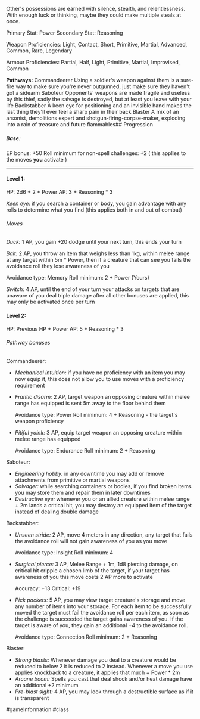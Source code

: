 Other's possessions are earned with silence, stealth, and relentlessness. With enough luck or thinking, maybe they could make multiple steals at once.

Primary Stat: Power
Secondary Stat: Reasoning

Weapon Proficiencies: Light, Contact, Short, Primitive, Martial, Advanced, Common, Rare, Legendary

Armour Proficiencies: Partial, Half, Light, Primitive, Martial, Improvised, Common

**Pathways:**
Commandeerer
	Using a soldier's weapon against them is a sure-fire way to make sure you're never outgunned, just make sure they haven't got a sidearm
Saboteur
	Opponents' weapons are made fragile and useless by this thief, sadly the salvage is destroyed, but at least you leave with your life
Backstabber
	A keen eye for positioning and an invisible hand makes the last thing they'll ever feel a sharp pain in their back
Blaster
	A mix of an arsonist, demolitions expert and shotgun-firing-corpse-maker, exploding into a rain of treasure and future flammables## Progression

##### Base:
EP bonus: +50
Roll minimum for non-spell challenges: +2 ( this applies to the moves **you** activate )

---
#### Level 1:

HP: 2d6 + 2 * Power
AP: 3 + Reasoning * 3

*Keen eye:* if you search a container or body, you gain advantage with any rolls to determine what you find (this applies both in and out of combat)
###### Moves
*Duck:* 1 AP, you gain +20 dodge until your next turn, this ends your turn

*Bait:* 2 AP, you throw an item that weighs less than 1kg, within melee range at any target within 5m * Power, then if a creature that can see you fails the avoidance roll they lose awareness of you

Avoidance type: Memory
Roll minimum: 2 + Power (Yours)

*Switch:* 4 AP, until the end of your turn your attacks on targets that are unaware of you deal triple damage after all other bonuses are applied, this may only be activated once per turn

#### Level 2:

HP: Previous HP + Power
AP: 5 + Reasoning * 3

###### Pathway bonuses

Commandeerer: 
- *Mechanical intuition:* if you have no proficiency with an item you may now equip it, this does not allow you to use moves with a proficiency requirement
- *Frantic disarm:* 2 AP, target weapon an opposing creature within melee range has equipped is sent 5m away to the floor behind them

  Avoidance type: Power
  Roll minimum: 4 + Reasoning - the target's weapon proficiency
  
- *Pitiful yoink:* 3 AP, equip target weapon an opposing creature within melee range has equipped

  Avoidance type: Endurance
  Roll minimum: 2 + Reasoning

Saboteur:
- *Engineering hobby:* in any downtime you may add or remove attachments from primitive or martial weapons
- *Salvager:* while searching containers or bodies, if you find broken items you may store them and repair them in later downtimes
- *Destructive eye:* whenever you or an allied creature within melee range + 2m lands a critical hit, you may destroy an equipped item of the target instead of dealing double damage

Backstabber:
- *Unseen stride:* 2 AP, move 4 meters in any direction, any target that fails the avoidance roll will not gain awareness of you as you move

  Avoidance type: Insight
  Roll minimum: 4

- *Surgical pierce:* 3 AP, Melee Range + 1m, 1d8 piercing damage, on critical hit cripple a chosen limb of the target, if your target has awareness of you this move costs 2 AP more to activate

  Accuracy: +13
  Critical: +19

- *Pick pockets:* 5 AP, you may view target creature's storage and move any number of items into your storage. For each item to be successfully moved the target must fail the avoidance roll per each item, as soon as the challenge is succeeded the target gains awareness of you. If the target is aware of you, they gain an additional +4 to the avoidance roll.

  Avoidance type: Connection
  Roll minimum: 2 + Reasoning

Blaster:
- *Strong blasts:* Whenever damage you deal to a creature would be reduced to below 2 it is reduced to 2 instead. Whenever a move you use applies knockback to a creature, it applies that much + Power * 2m
- *Arcane boom:* Spells you cast that deal shock and/or heat damage have an additional +2 minimum
- *Pre-blast sight:* 4 AP, you may look through a destructible surface as if it is transparent

#gameInformation #class